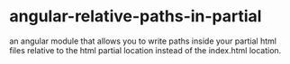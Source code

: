 angular-relative-paths-in-partial
=================================

an angular module that allows you to write paths inside your partial html files relative to the html partial location instead of the index.html location.
